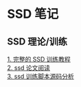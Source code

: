 # SSD 笔记

## SSD 理论/训练
[1. 完整的 SSD 训练教程](./doc/ssd_training_example.md)   
[2. ssd 论文阅读](./doc/ssd_paper_read.md)   
[3. ssd 训练脚本源码分析](./doc/read_ssd_training_script.md)   
